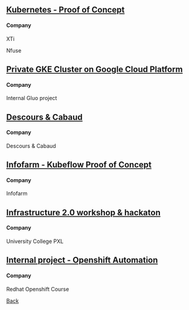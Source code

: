 ## [Kubernetes - Proof of Concept](projects/kubernetes-poc.md)

#### Company

XTi

Nfuse

## [Private GKE Cluster on Google Cloud Platform](projects/private-gke-poc.md)

#### Company

Internal Gluo project

## [Descours & Cabaud](projects/descours-cabaud.md)

#### Company

Descours & Cabaud

## [Infofarm - Kubeflow Proof of Concept](projects/infofarm-kubeflow-poc.md)

#### Company

Infofarm

## [Infrastructure 2.0 workshop & hackaton](projects/infra-workshop.md)

#### Company

University College PXL

## [Internal project - Openshift Automation](projects/openshift-automation.md)

#### Company

Redhat Openshift Course

[Back](../index.md)
